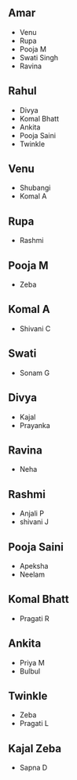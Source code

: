 ## Amar 
- Venu
- Rupa
- Pooja M
- Swati Singh
- Ravina 

## Rahul
- Divya
- Komal Bhatt
- Ankita
- Pooja Saini
- Twinkle 

## Venu
- Shubangi 
- Komal A

## Rupa
- Rashmi


## Pooja M
- Zeba 


## Komal A
- Shivani C



## Swati 
- Sonam G

## Divya
- Kajal 
- Prayanka 

## Ravina
- Neha


## Rashmi
- Anjali P
- shivani J


## Pooja Saini
- Apeksha
- Neelam



## Komal Bhatt
- Pragati R


## Ankita
- Priya M
- Bulbul


## Twinkle
- Zeba
- Pragati L


## Kajal Zeba
- Sapna D






